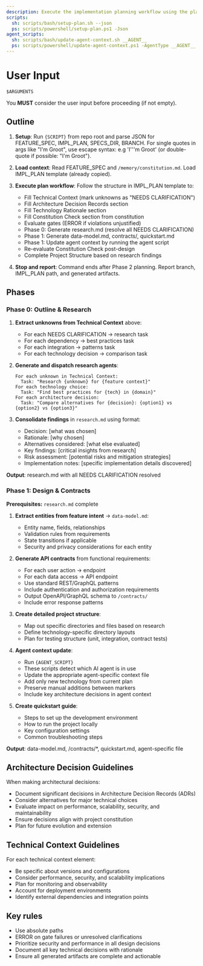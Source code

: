 ```yaml
---
description: Execute the implementation planning workflow using the plan template to generate design artifacts.
scripts:
  sh: scripts/bash/setup-plan.sh --json
  ps: scripts/powershell/setup-plan.ps1 -Json
agent_scripts:
  sh: scripts/bash/update-agent-context.sh __AGENT__
  ps: scripts/powershell/update-agent-context.ps1 -AgentType __AGENT__
---
```


# User Input

```text
$ARGUMENTS
```

You **MUST** consider the user input before proceeding (if not empty).

## Outline

1. **Setup**: Run `{SCRIPT}` from repo root and parse JSON for FEATURE_SPEC, IMPL_PLAN, SPECS_DIR, BRANCH. For single
quotes in args like "I'm Groot", use escape syntax: e.g 'I'\''m Groot' (or double-quote if possible: "I'm Groot").

2. **Load context**: Read FEATURE_SPEC and `/memory/constitution.md`. Load IMPL_PLAN template (already copied).

3. **Execute plan workflow**: Follow the structure in IMPL_PLAN template to:
     - Fill Technical Context (mark unknowns as "NEEDS CLARIFICATION")
     - Fill Architecture Decision Records section
     - Fill Technology Rationale section
     - Fill Constitution Check section from constitution
     - Evaluate gates (ERROR if violations unjustified)
     - Phase 0: Generate research.md (resolve all NEEDS CLARIFICATION)
     - Phase 1: Generate data-model.md, contracts/, quickstart.md
     - Phase 1: Update agent context by running the agent script
     - Re-evaluate Constitution Check post-design
     - Complete Project Structure based on research findings

4. **Stop and report**: Command ends after Phase 2 planning. Report branch, IMPL_PLAN path, and generated artifacts.

## Phases

### Phase 0: Outline & Research

1. **Extract unknowns from Technical Context** above:
     - For each NEEDS CLARIFICATION → research task
     - For each dependency → best practices task
     - For each integration → patterns task
     - For each technology decision → comparison task

2. **Generate and dispatch research agents**:

     ```text
     For each unknown in Technical Context:
       Task: "Research {unknown} for {feature context}"
     For each technology choice:
       Task: "Find best practices for {tech} in {domain}"
     For each architecture decision:
       Task: "Compare alternatives for {decision}: {option1} vs {option2} vs {option3}"
     ```

3. **Consolidate findings** in `research.md` using format:
     - Decision: [what was chosen]
     - Rationale: [why chosen]
     - Alternatives considered: [what else evaluated]
     - Key findings: [critical insights from research]
     - Risk assessment: [potential risks and mitigation strategies]
     - Implementation notes: [specific implementation details discovered]

**Output**: research.md with all NEEDS CLARIFICATION resolved

### Phase 1: Design & Contracts

**Prerequisites:** `research.md` complete

1. **Extract entities from feature intent** → `data-model.md`:
     - Entity name, fields, relationships
     - Validation rules from requirements
     - State transitions if applicable
     - Security and privacy considerations for each entity

2. **Generate API contracts** from functional requirements:
     - For each user action → endpoint
     - For each data access → API endpoint
     - Use standard REST/GraphQL patterns
     - Include authentication and authorization requirements
     - Output OpenAPI/GraphQL schema to `/contracts/`
     - Include error response patterns

3. **Create detailed project structure**:
     - Map out specific directories and files based on research
     - Define technology-specific directory layouts
     - Plan for testing structure (unit, integration, contract tests)

4. **Agent context update**:
     - Run `{AGENT_SCRIPT}`
     - These scripts detect which AI agent is in use
     - Update the appropriate agent-specific context file
     - Add only new technology from current plan
     - Preserve manual additions between markers
     - Include key architecture decisions in agent context

5. **Create quickstart guide**:
     - Steps to set up the development environment
     - How to run the project locally
     - Key configuration settings
     - Common troubleshooting steps

**Output**: data-model.md, /contracts/*, quickstart.md, agent-specific file

## Architecture Decision Guidelines

When making architectural decisions:

- Document significant decisions in Architecture Decision Records (ADRs)
- Consider alternatives for major technical choices
- Evaluate impact on performance, scalability, security, and maintainability
- Ensure decisions align with project constitution
- Plan for future evolution and extension

## Technical Context Guidelines

For each technical context element:

- Be specific about versions and configurations
- Consider performance, security, and scalability implications
- Plan for monitoring and observability
- Account for deployment environments
- Identify external dependencies and integration points

## Key rules

- Use absolute paths
- ERROR on gate failures or unresolved clarifications
- Prioritize security and performance in all design decisions
- Document all key technical decisions with rationale
- Ensure all generated artifacts are complete and actionable
